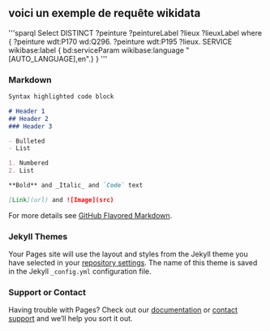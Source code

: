 ## voici un exemple de requête wikidata
'''sparql
Select DISTINCT ?peinture ?peintureLabel ?lieux ?lieuxLabel
where { ?peinture wdt:P170 wd:Q296. ?peinture wdt:P195 ?lieux.
SERVICE wikibase:label { bd:serviceParam wikibase:language "[AUTO_LANGUAGE],en".}
} 
'''

### Markdown

```markdown
Syntax highlighted code block

# Header 1
## Header 2
### Header 3

- Bulleted
- List

1. Numbered
2. List

**Bold** and _Italic_ and `Code` text

[Link](url) and ![Image](src)
```

For more details see [GitHub Flavored Markdown](https://guides.github.com/features/mastering-markdown/).

### Jekyll Themes

Your Pages site will use the layout and styles from the Jekyll theme you have selected in your [repository settings](https://github.com/Zale-14/WIKIDATA-/settings). The name of this theme is saved in the Jekyll `_config.yml` configuration file.

### Support or Contact

Having trouble with Pages? Check out our [documentation](https://docs.github.com/categories/github-pages-basics/) or [contact support](https://support.github.com/contact) and we’ll help you sort it out.
